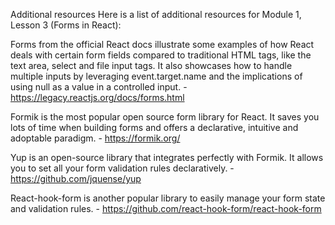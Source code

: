 Additional resources
Here is a list of additional resources for Module 1, Lesson 3 (Forms in React):

Forms from the official React docs
 illustrate some examples of how React deals with certain form fields compared to traditional HTML tags, like the text area, select and file input tags. It also showcases how to handle multiple inputs by leveraging event.target.name and the implications of using null as a value in a controlled input. - https://legacy.reactjs.org/docs/forms.html

Formik
 is the most popular open source form library for React. It saves you lots of time when building forms and offers a declarative, intuitive and adoptable paradigm. - https://formik.org/

Yup
 is an open-source library that integrates perfectly with Formik. It allows you to set all your form validation rules declaratively. - https://github.com/jquense/yup

React-hook-form
 is another popular library to easily manage your form state and validation rules. - https://github.com/react-hook-form/react-hook-form

